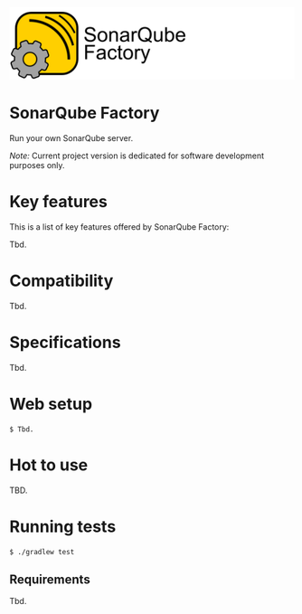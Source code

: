 ![](Logo.png)

# SonarQube Factory

Run your own SonarQube server.

*Note:* Current project version is dedicated for software development purposes only.

# Key features

This is a list of key features offered by SonarQube Factory:

Tbd.

# Compatibility

Tbd.

# Specifications

Tbd.

# Web setup

```
$ Tbd.
```

# Hot to use

TBD.

# Running tests

```
$ ./gradlew test
```

## Requirements

Tbd.
